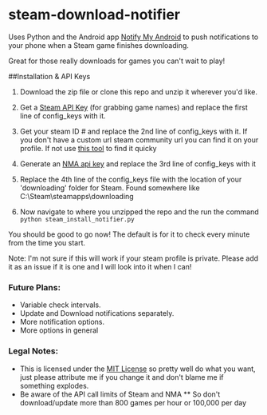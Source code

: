 steam-download-notifier
=======================

Uses Python and the Android app [Notify My Android](https://www.notifymyandroid.com) to push notifications to your phone when a Steam game finishes downloading.

Great for those really downloads for games you can't wait to play!

##Installation & API Keys

1. Download the zip file or clone this repo and unzip it wherever you'd like.
2. Get a [Steam API Key](http://steamcommunity.com/dev/apikey) (for grabbing game names) and replace the first line of config_keys with it.

2. Get your steam ID # and replace the 2nd line of config_keys with it. If you don't have a custom url steam community url you can find it on your profile. If not use [this tool](http://steamidconverter.com/) to find it quicky

3. Generate an [NMA api key](https://www.notifymyandroid.com/account.jsp) and replace the 3rd line of config_keys with it

4. Replace the 4th line of the config_keys file with the location of your 'downloading' folder for Steam. Found somewhere like C:\Steam\steamapps\downloading

5. Now navigate to where you unzipped the repo and the run the command `python steam_install_notifier.py`

You should be good to go now!
The default is for it to check every minute from the time you start.


Note: I'm not sure if this will work if your steam profile is private. Please add it as an issue if it is one and I will look into it when I can!

### Future Plans:
* Variable check intervals.
* Update and Download notifications separately.
* More notification options.
* More options in general

### Legal Notes:

* This is licensed under the [MIT License](https://tldrlegal.com/license/mit-license) so pretty well do what you want, just please attribute me if you change it and don't blame me if something explodes.
* Be aware of the API call limits of Steam and NMA
** So don't download/update more than 800 games per hour or 100,000 per day
